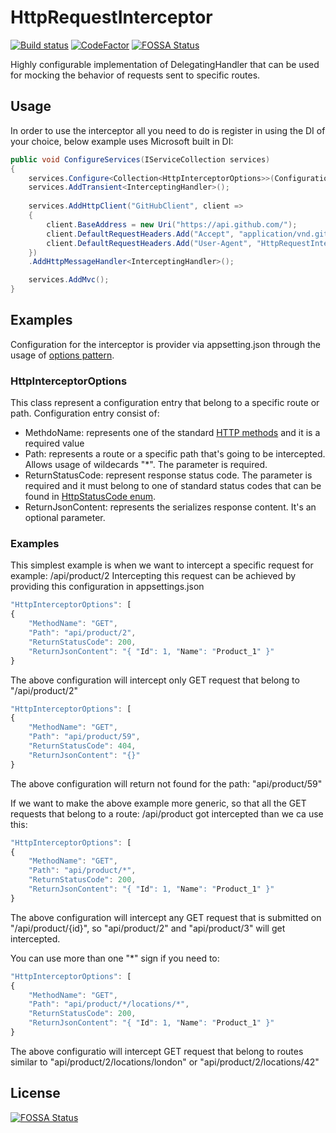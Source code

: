 # HttpRequestInterceptor
[![Build status](https://ci.appveyor.com/api/projects/status/r7hyu8qeq5jaoj3d/branch/master?svg=true)](https://ci.appveyor.com/project/MirzaMerdovic/httprequestinterceptor/branch/master) 
[![CodeFactor](https://www.codefactor.io/repository/github/mirzamerdovic/httprequestinterceptor/badge)](https://www.codefactor.io/repository/github/mirzamerdovic/httprequestinterceptor) 
[![FOSSA Status](https://app.fossa.io/api/projects/git%2Bgithub.com%2FMirzaMerdovic%2FHttpRequestInterceptor.svg?type=shield)](https://app.fossa.io/projects/git%2Bgithub.com%2FMirzaMerdovic%2FHttpRequestInterceptor?ref=badge_shield)

Highly configurable implementation of DelegatingHandler that can be used for mocking the behavior of requests sent to specific routes.

## Usage
In order to use the interceptor all you need to do is register in using the DI of your choice, below example uses Microsoft built in DI:
```c#
public void ConfigureServices(IServiceCollection services)
{
    services.Configure<Collection<HttpInterceptorOptions>>(Configuration.GetSection("HttpInterceptorOptions"));
    services.AddTransient<InterceptingHandler>();
    
    services.AddHttpClient("GitHubClient", client =>
    {
        client.BaseAddress = new Uri("https://api.github.com/");
        client.DefaultRequestHeaders.Add("Accept", "application/vnd.github.v3+json");
        client.DefaultRequestHeaders.Add("User-Agent", "HttpRequestInterceptor-Test");
    })
    .AddHttpMessageHandler<InterceptingHandler>();

    services.AddMvc();
}
```

## Examples

Configuration for the interceptor is provider via appsetting.json through the usage of [options pattern](https://docs.microsoft.com/en-us/aspnet/core/fundamentals/configuration/options?view=aspnetcore-2.2).

### HttpInterceptorOptions

This class represent a configuration entry that belong to a specific route or path. Configuration entry consist of:
* MethdoName: represents one of the standard [HTTP methods](https://docs.microsoft.com/en-us/dotnet/api/system.net.http.httpmethod?view=netstandard-2.0#properties) and it is a required value
* Path: represents a route or a specific path that's going to be intercepted. Allows usage of wildecards "*". The parameter is required.
* ReturnStatusCode: represent response status code. The parameter is required and it must belong to one of standard status codes that can be found in [HttpStatusCode enum](https://docs.microsoft.com/en-us/dotnet/api/system.net.httpstatuscode?view=netstandard-2.0).
* ReturnJsonContent: represents the serializes response content. It's an optional parameter.

### Examples

This simplest example is when we want to intercept a specific request for example: /api/product/2
Intercepting this request can be achieved by providing this configuration in appsettings.json

```javascript
"HttpInterceptorOptions": [
{
    "MethodName": "GET",
    "Path": "api/product/2",
    "ReturnStatusCode": 200,
    "ReturnJsonContent": "{ "Id": 1, "Name": "Product_1" }"
}
```

The above configuration will intercept only GET request that belong to "/api/product/2"

```javascript
"HttpInterceptorOptions": [
{
    "MethodName": "GET",
    "Path": "api/product/59",
    "ReturnStatusCode": 404,
    "ReturnJsonContent": "{}"
}
```
The above configuration will return not found for the path: "api/product/59"

If we want to make the above example more generic, so that all the GET requests that belong to a route: /api/product got intercepted than we ca use this:
```javascript
"HttpInterceptorOptions": [
{
    "MethodName": "GET",
    "Path": "api/product/*",
    "ReturnStatusCode": 200,
    "ReturnJsonContent": "{ "Id": 1, "Name": "Product_1" }"
}
```
The above configuration will intercept any GET request that is submitted on "/api/product/{id}", so "api/product/2" and "api/product/3" will get intercepted.

You can use more than one "*" sign if you need to: 
```javascript
"HttpInterceptorOptions": [
{
    "MethodName": "GET",
    "Path": "api/product/*/locations/*",
    "ReturnStatusCode": 200,
    "ReturnJsonContent": "{ "Id": 1, "Name": "Product_1" }"
}
```
The above configuratio will intercept GET request that belong to routes similar to "api/product/2/locations/london" or "api/product/2/locations/42"


## License
[![FOSSA Status](https://app.fossa.io/api/projects/git%2Bgithub.com%2FMirzaMerdovic%2FHttpRequestInterceptor.svg?type=large)](https://app.fossa.io/projects/git%2Bgithub.com%2FMirzaMerdovic%2FHttpRequestInterceptor?ref=badge_large)